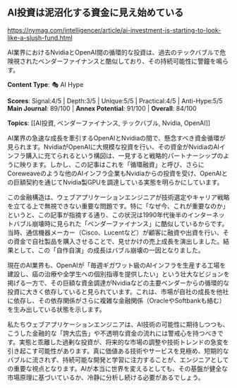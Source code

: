 ## AI投資は泥沼化する資金に見え始めている

https://nymag.com/intelligencer/article/ai-investment-is-starting-to-look-like-a-slush-fund.html

AI業界におけるNvidiaとOpenAI間の循環的な投資は、過去のテックバブルで危険視されたベンダーファイナンスと酷似しており、その持続可能性に警鐘を鳴らす。

**Content Type**: 🎭 AI Hype

**Scores**: Signal:4/5 | Depth:3/5 | Unique:5/5 | Practical:4/5 | Anti-Hype:5/5
**Main Journal**: 89/100 | **Annex Potential**: 91/100 | **Overall**: 84/100

**Topics**: [[AI投資, ベンダーファイナンス, テックバブル, Nvidia, OpenAI]]

AI業界の急速な成長を牽引するOpenAIとNvidiaの間で、懸念すべき資金循環が見られます。NvidiaがOpenAIに大規模な投資を行い、その資金がNvidiaのAIインフラ購入に充てられるという構図は、一見すると戦略的パートナーシップのように映ります。しかし、この記事はこれを「循環融資」と呼び、さらにCoreweaveのような他のAIインフラ企業もNvidiaからの投資を受け、OpenAIとの巨額契約を通じてNvidia製GPUを調達している実態を明らかにしています。

この金融構造は、ウェブアプリケーションエンジニアが技術選定やキャリア戦略を立てる上で無視できない重要な問題です。特に「なぜ今、これが重要なのか」というと、この記事が指摘する通り、この状況は1990年代後半のインターネットバブル崩壊時に見られた「ベンダーファイナンス」に酷似しているからです。当時、通信機器メーカー（Cisco、Lucentなど）が顧客に融資や出資を行い、その資金で自社製品を購入させることで、見せかけの売上成長を演出しました。結果として、この「自作自演」の成長はバブル崩壊の一因となりました。

現在のAI業界も、OpenAIが「毎週ギガワット級のAIインフラを生産する工場を建設し、癌の治療や全学生への個別指導を提供したい」という壮大なビジョンを掲げる一方で、その巨額な資金調達がNvidiaなどの主要ベンダーからの循環的な投資に大きく依存していると見られています。これは、市場が自社の成長を他社に依存し、その依存関係がさらに複雑な金融関係（OracleやSoftbankも絡む）を生み出している状態を示します。

私たちウェブアプリケーションエンジニアは、AI技術の可能性に期待しつつも、こうした金融的な「誇大広告」や不透明な資金の流れには警戒心を持つべきです。実態と乖離した過剰な投資が、将来的な市場の調整や技術トレンドの急変を引き起こす可能性があります。真に価値ある技術やサービスを見極め、短期的なバブルに流されず、持続可能な開発と学習に注力することが、エンジニアとしての重要な視点となります。AIが本当に世界を変えるとしても、その基盤が健全な市場原理に基づいているか、冷静に分析し続ける必要があるでしょう。